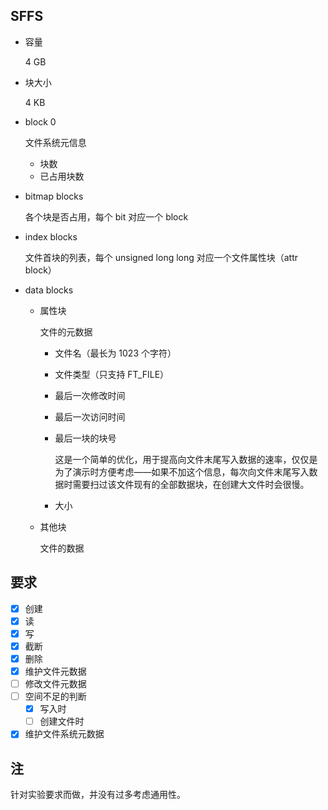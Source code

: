 ## SFFS

* 容量

  4 GB

* 块大小

  4 KB

* block 0

  文件系统元信息

  * 块数
  * 已占用块数

* bitmap blocks

  各个块是否占用，每个 bit 对应一个 block

* index blocks

  文件首块的列表，每个 unsigned long long 对应一个文件属性块（attr block）

* data blocks

  * 属性块

    文件的元数据

    * 文件名（最长为 1023 个字符）

    * 文件类型（只支持 FT_FILE）

    * 最后一次修改时间

    * 最后一次访问时间

    * 最后一块的块号

      这是一个简单的优化，用于提高向文件末尾写入数据的速率，仅仅是为了演示时方便考虑——如果不加这个信息，每次向文件末尾写入数据时需要扫过该文件现有的全部数据块，在创建大文件时会很慢。 

    * 大小

  * 其他块

    文件的数据

## 要求

- [x] 创建
- [x] 读
- [x] 写
- [x] 截断
- [x] 删除
- [x] 维护文件元数据
- [ ] 修改文件元数据
- [ ] 空间不足的判断
  - [x] 写入时
  - [ ] 创建文件时
- [x] 维护文件系统元数据

## 注

针对实验要求而做，并没有过多考虑通用性。